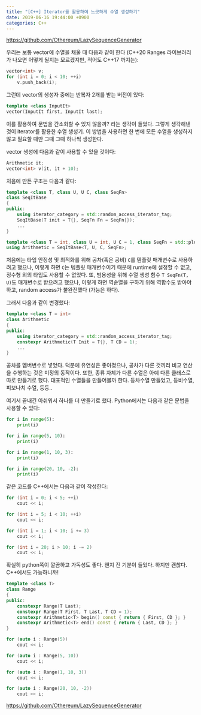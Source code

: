 ```yaml
---
title: "[C++] Iterator를 활용하여 느긋하게 수열 생성하기"
date: 2019-06-16 19:44:00 +0900
categories: C++
---
```

https://github.com/Othereum/LazySequenceGenerator

우리는 보통 vector에 수열을 채울 때 다음과 같이 한다 (C++20 Ranges 라이브러리가 나오면 어떻게 될지는 모르겠지만, 적어도 C++17 까지는):

```cpp
vector<int> v;
for (int i = 0; i < 10; ++i)
    v.push_back(i);
```

그런데 vector의 생성자 중에는 반복자 2개를 받는 버전이 있다:

```cpp
template <class InputIt>
vector(InputIt first, InputIt last);
```

이를 활용하여 문법을 간소화할 수 있지 않을까? 라는 생각이 들었다. 그렇게 생각해낸 것이 iterator를 활용한 수열 생성기. 이 방법을 사용하면 한 번에 모든 수열을 생성하지 않고 필요할 때만 그때 그때 하나씩 생성한다. 

vector 생성에 다음과 같이 사용할 수 있을 것이다:

```cpp
Arithmetic it;
vector<int> v(it, it + 10);
```

처음에 만든 구조는 다음과 같다:

```cpp
template <class T, class U, U C, class SeqFn>
class SeqItBase
{
public:
    using iterator_category = std::random_access_iterator_tag;
    SeqItBase(T init = T{}, SeqFn Fn = SeqFn{});
    ...
}

template <class T = int, class U = int, U C = 1, class SeqFn = std::plus<>>
using Arithmetic = SeqItBase<T, U, C, SeqFn>;
```

처음에는 타입 안정성 및 최적화를 위해 공차(혹은 공비) `C`를 템플릿 매개변수로 사용하려고 했으나, 이렇게 하면 `C`는 템플릿 매개변수이기 때문에 runtime에 설정할 수 없고, 정수형 외의 타입도 사용할 수 없었다. 또, 범용성을 위해 수열 생성 함수 `T SeqFn(T, U)`도 매개변수로 받으려고 했으나, 이렇게 하면 역순열을 구하기 위해 역함수도 받아야 하고, random access가 불완전했다 (가능은 하다).

그래서 다음과 같이 변경했다:

```cpp
template <class T = int>
class Arithmetic
{
public:
    using iterator_category = std::random_access_iterator_tag;
    constexpr Arithmetic(T Init = T{}, T CD = 1);
    ...
}
```

공차를 멤버변수로 넣었다. 덕분에 유연성은 좋아졌으나, 공차가 다른 것끼리 비교 연산을 수행하는 것은 미정의 동작이다. 또한, 종류 자체가 다른 수열은 아예 다른 클래스로 따로 만들기로 했다. 대표적인 수열들을 만들어볼까 한다. 등차수열 만들었고, 등비수열, 피보나치 수열, 등등..

여기서 끝내긴 아쉬워서 하나를 더 만들기로 했다. Python에서는 다음과 같은 문법을 사용할 수 있다:

```python
for i in range(5):
    print(i)

for i in range(5, 10):
    print(i)

for i in range(1, 10, 3):
    print(i)

for i in range(20, 10, -2):
    print(i)
```

같은 코드를 C++에서는 다음과 같이 작성한다:

```cpp
for (int i = 0; i < 5; ++i)
    cout << i;

for (int i = 5; i < 10; ++i)
    cout << i;

for (int i = 1; i < 10; i += 3)
    cout << i;

for (int i = 20; i > 10; i -= 2)
    cout << i;
```

확실히 python쪽이 깔끔하고 가독성도 좋다. 왠지 진 기분이 들었다. 하지만 괜찮다. C++에서도 가능하니까!

```cpp
template <class T>
class Range
{
public:
    constexpr Range(T Last);
    constexpr Range(T First, T Last, T CD = 1);
    constexpr Arithmetic<T> begin() const { return { First, CD }; }
    constexpr Arithmetic<T> end() const { return { Last, CD }; }
}
```

```cpp
for (auto i : Range(5))
    cout << i;

for (auto i : Range(5, 10))
    cout << i;

for (auto i : Range(1, 10, 3))
    cout << i;

for (auto i : Range(20, 10, -2))
    cout << i;
```

https://github.com/Othereum/LazySequenceGenerator
